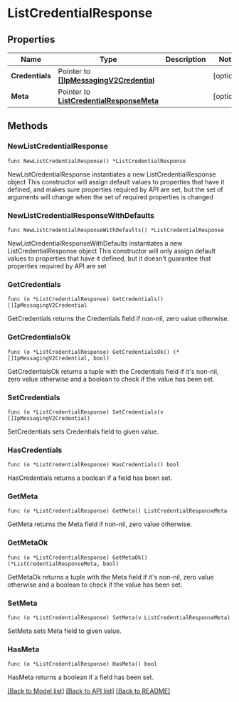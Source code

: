# ListCredentialResponse

## Properties

Name | Type | Description | Notes
------------ | ------------- | ------------- | -------------
**Credentials** | Pointer to [**[]IpMessagingV2Credential**](IpMessagingV2Credential.md) |  | [optional] 
**Meta** | Pointer to [**ListCredentialResponseMeta**](ListCredentialResponse_meta.md) |  | [optional] 

## Methods

### NewListCredentialResponse

`func NewListCredentialResponse() *ListCredentialResponse`

NewListCredentialResponse instantiates a new ListCredentialResponse object
This constructor will assign default values to properties that have it defined,
and makes sure properties required by API are set, but the set of arguments
will change when the set of required properties is changed

### NewListCredentialResponseWithDefaults

`func NewListCredentialResponseWithDefaults() *ListCredentialResponse`

NewListCredentialResponseWithDefaults instantiates a new ListCredentialResponse object
This constructor will only assign default values to properties that have it defined,
but it doesn't guarantee that properties required by API are set

### GetCredentials

`func (o *ListCredentialResponse) GetCredentials() []IpMessagingV2Credential`

GetCredentials returns the Credentials field if non-nil, zero value otherwise.

### GetCredentialsOk

`func (o *ListCredentialResponse) GetCredentialsOk() (*[]IpMessagingV2Credential, bool)`

GetCredentialsOk returns a tuple with the Credentials field if it's non-nil, zero value otherwise
and a boolean to check if the value has been set.

### SetCredentials

`func (o *ListCredentialResponse) SetCredentials(v []IpMessagingV2Credential)`

SetCredentials sets Credentials field to given value.

### HasCredentials

`func (o *ListCredentialResponse) HasCredentials() bool`

HasCredentials returns a boolean if a field has been set.

### GetMeta

`func (o *ListCredentialResponse) GetMeta() ListCredentialResponseMeta`

GetMeta returns the Meta field if non-nil, zero value otherwise.

### GetMetaOk

`func (o *ListCredentialResponse) GetMetaOk() (*ListCredentialResponseMeta, bool)`

GetMetaOk returns a tuple with the Meta field if it's non-nil, zero value otherwise
and a boolean to check if the value has been set.

### SetMeta

`func (o *ListCredentialResponse) SetMeta(v ListCredentialResponseMeta)`

SetMeta sets Meta field to given value.

### HasMeta

`func (o *ListCredentialResponse) HasMeta() bool`

HasMeta returns a boolean if a field has been set.


[[Back to Model list]](../README.md#documentation-for-models) [[Back to API list]](../README.md#documentation-for-api-endpoints) [[Back to README]](../README.md)


